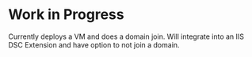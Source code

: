 # Work in Progress
Currently deploys a VM and does a domain join.  Will integrate into an IIS DSC Extension and have option to not join a domain.  